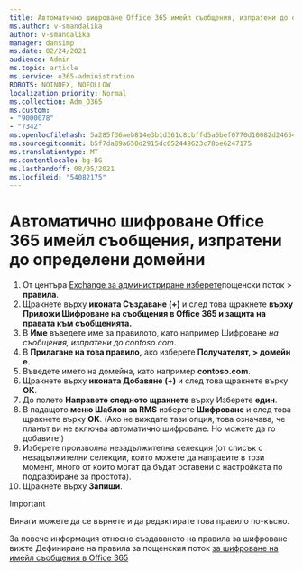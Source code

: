```yaml
---
title: Автоматично шифроване Office 365 имейл съобщения, изпратени до определени домейни
ms.author: v-smandalika
author: v-smandalika
manager: dansimp
ms.date: 02/24/2021
audience: Admin
ms.topic: article
ms.service: o365-administration
ROBOTS: NOINDEX, NOFOLLOW
localization_priority: Normal
ms.collection: Adm_O365
ms.custom:
- "9000078"
- "7342"
ms.openlocfilehash: 5a285f36aeb814e3b1d361c8cbffd5a6bef0770d10082d24654c7bbda59ce65b
ms.sourcegitcommit: b5f7da89a650d2915dc652449623c78be6247175
ms.translationtype: MT
ms.contentlocale: bg-BG
ms.lasthandoff: 08/05/2021
ms.locfileid: "54082175"
---
```

# <a name="automatically-encrypt-office-365-email-messages-sent-to-certain-domains"></a>Автоматично шифроване Office 365 имейл съобщения, изпратени до определени домейни

1. От центъра [Exchange за администриране изберете](https://outlook.office365.com/ecp/)пощенски поток > **правила**. 
2. Щракнете върху **иконата Създаване (+)** и след това щракнете **върху Приложи Шифроване на съобщения в Office 365 и защита на правата към съобщенията.**
3. В **Име** въведете име за правилото, като например Шифроване *на съобщения, изпратени до contoso.com*.
4. В **Прилагане на това правило,** ако изберете **Получателят, > домейн е**. 
5. Въведете името на домейна, като например **contoso.com**.
6. Щракнете върху **иконата Добавяне (+)** и след това щракнете върху **OK**.
7. До полето **Направете следното щракнете** върху Изберете **един**. 
8. В падащото **меню Шаблон за RMS** изберете **Шифроване** и след това щракнете върху **OK**. (Ако не виждате тази опция, това означава, че планът ви не включва автоматично шифроване. Но можете да го добавите!)
9. Изберете произволна незадължителна селекция (от списък с незадължителни селекции, които можете да направите в този момент, много от които могат да бъдат оставени с настройката по подразбиране за простота).
10. Щракнете върху **Запиши**.

> [!IMPORTANT]
> Винаги можете да се върнете и да редактирате това правило по-късно.

За повече информация относно създаването на правила за шифроване вижте Дефиниране на правила за пощенския поток [за шифроване на имейл съобщения в Office 365](https://docs.microsoft.com/microsoft-365/compliance/define-mail-flow-rules-to-encrypt-email)